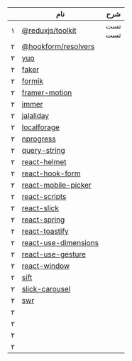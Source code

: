 <div>

|     | نام                             | شرح         |
| --- | ------------------------------- | ----------- |
| ۱   | [@reduxjs/toolkit](#javascript) | تست<br/>تست |
| ۲   | [@hookform/resolvers](#reactjs) |             |
| ۲   | [yup](#reactjs)                 |             |
| ۲   | [faker]()                       |             |
| ۲   | [formik]()                      |             |
| ۲   | [framer-motion]()               |             |
| ۲   | [immer]()                       |             |
| ۲   | [jalaliday]()                   |             |
| ۲   | [localforage]()                 |             |
| ۲   | [nprogress]()                   |             |
| ۲   | [query-string]()                |             |
| ۲   | [react-helmet]()                |             |
| ۲   | [react-hook-form]()             |             |
| ۲   | [react-mobile-picker]()         |             |
| ۲   | [react-scripts]()               |             |
| ۲   | [react-slick]()                 |             |
| ۲   | [react-spring]()                |             |
| ۲   | [react-toastify]()              |             |
| ۲   | [react-use-dimensions]()        |             |
| ۲   | [react-use-gesture]()           |             |
| ۲   | [react-window]()                |             |
| ۲   | [sift]()                        |             |
| ۲   | [slick-carousel]()              |             |
| ۲   | [swr]()                         |             |
| ۲   | []()                            |             |
| ۲   | []()                            |             |
| ۲   | []()                            |             |
| ۲   | []()                            |             |

</div>
